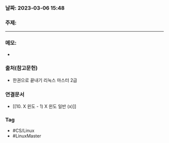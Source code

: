 ### 날짜: 2023-03-06 15:48

### 주제: 
---
### 메모: 
- 

### 출처(참고문헌) 
- 한권으로 끝내기 리눅스 마스터 2급

### 연결문서 
- [[10. X 윈도 - 1) X 윈도 일반 (x)]]

### Tag
- #CS/Linux 
- #LinuxMaster